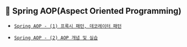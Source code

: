 ## 📎 Spring AOP(Aspect Oriented Programming)

- [`Spring AOP - (1) 프록시 패턴, 데코레이터 패턴`](https://zzang9ha.tistory.com/378)

- [`Spring AOP - (2) AOP 개념 및 실습`](https://zzang9ha.tistory.com/389)

